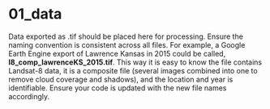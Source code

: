 # 01_data
Data exported as .tif should be placed here for processing. Ensure the naming convention is consistent across all files. For example, a Google Earth Engine export of Lawrence Kansas in 2015 could be called, **l8_comp_lawrenceKS_2015.tif**. This way it is easy to know the file contains Landsat-8 data, it is a composite file (several images combined into one to remove cloud coverage and shadows), and the location and year is identifiable. Ensure your code is updated with the new file names accordingly.
